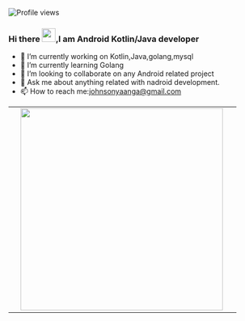 


![Profile views](https://gpvc.arturio.dev/johnsonnyaanga)
### Hi there <img src="https://user-images.githubusercontent.com/5679180/79618120-0daffb80-80be-11ea-819e-d2b0fa904d07.gif" width="27px">,I am <b>Android Kotlin/Java</b> developer


- 🔭 I’m currently working on Kotlin,Java,golang,mysql 
- 🌱 I’m currently learning Golang
- 👯 I’m looking to collaborate on any Android related project
- 💬 Ask me about  anything related with nadroid development.
- 📫 How to reach me:johnsonyaanga@gmail.com

<center>
  <table>
  <tr>
      <td>
        <td>
          <img width="400px" align="left" src="https://github-readme-stats.vercel.app/api?username=johnsonnyaanga&count_private=true&show_icons=true&theme=dark&layout=compact"/>
       </td>
    <td>
      <!--<img width="380px" align="left" src="https://github-readme-stats.vercel.app/api/wakatime?username=johnsonnyaanga&show_icons=true&theme=dark&layout=compact" /> -->
    </td>

  </tr>   
</table>
</center>



